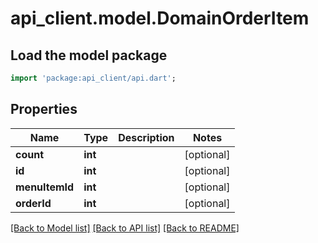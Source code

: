 # api_client.model.DomainOrderItem

## Load the model package
```dart
import 'package:api_client/api.dart';
```

## Properties
Name | Type | Description | Notes
------------ | ------------- | ------------- | -------------
**count** | **int** |  | [optional] 
**id** | **int** |  | [optional] 
**menuItemId** | **int** |  | [optional] 
**orderId** | **int** |  | [optional] 

[[Back to Model list]](../README.md#documentation-for-models) [[Back to API list]](../README.md#documentation-for-api-endpoints) [[Back to README]](../README.md)


